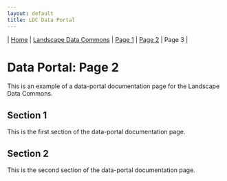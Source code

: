```yaml
---
layout: default
title: LDC Data Portal
---
```

| [Home](./) | [Landscape Data Commons](https://cmfraser1380.github.io/ldc-github-pages-template/) | [Page 1](./page-1.html)  | [Page 2](./page-2.html) | Page 3 |

# Data Portal: Page 2

This is an example of a data-portal documentation page for the Landscape Data Commons.

## Section 1

This is the first section of the data-portal documentation page.

## Section 2

This is the second section of the data-portal documentation page.
